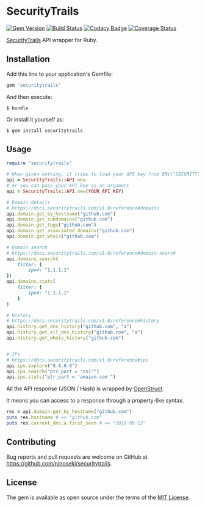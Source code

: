 # SecurityTrails

[![Gem Version](https://badge.fury.io/rb/securitytrails.svg)](https://badge.fury.io/rb/securitytrails)
[![Build Status](https://travis-ci.org/ninoseki/securitytrails.svg?branch=master)](https://travis-ci.org/ninoseki/securitytrails)
[![Codacy Badge](https://api.codacy.com/project/badge/Grade/9637f5ed2b8943c28d9d61db778330fb)](https://www.codacy.com/app/ninoseki/securitytrails)
[![Coverage Status](https://coveralls.io/repos/github/ninoseki/securitytrails/badge.svg?branch=master)](https://coveralls.io/github/ninoseki/securitytrails?branch=master)

[SecurityTrails](https://securitytrails.com) API wrapper for Ruby.

## Installation

Add this line to your application's Gemfile:

```ruby
gem 'securitytrails'
```

And then execute:

    $ bundle

Or install it yourself as:

    $ gem install securitytrails

## Usage

```ruby
require "securitytrails"

# When given nothing, it tries to load your API key from ENV["SECURITYTRAILS_API_KEY"]
api = SecurityTrails::API.new
# or you can pass your API key as an argument
api = SecurityTrails::API.new(YOUR_API_KEY)

# Domain details
# https://docs.securitytrails.com/v1.0/reference#domains
api.domain.get_by_hostname("github.com")
api.domain.get_subdomains("github.com")
api.domain.get_tags("github.com")
api.domain.get_associated_domains("github.com")
api.domain.get_whois("github.com")

# Domain search
# https://docs.securitytrails.com/v1.0/reference#domain-search
api.domains.search(
    filter: {
        ipv4: "1.1.1.1"
})
api.domains.stats(
    filter: {
        ipv4: "1.1.1.1"
    }
)

# History
# https://docs.securitytrails.com/v1.0/reference#history
api.history.get_dns_history("github.com", "a")
api.history.get_all_dns_history("github.com", "a")
api.history.get_whois_history("github.com")


# IPs
# https://docs.securitytrails.com/v1.0/reference#ips
api.ips.explore("8.8.8.8")
api.ips.search("ptr_part = 'ns1'")
api.ips.stats("ptr_part = 'amazon.com'")
```

All the API response (JSON / Hash) is wrapped by [OpenStruct](https://github.com/ruby/ostruct).

It means you can access to a response through a property-like syntax.

```ruby
res = api.domain.get_by_hostname("github.com")
puts res.hostname # => "github.com"
puts res.current_dns.a.first_seen # => "2018-09-12"
```

## Contributing

Bug reports and pull requests are welcome on GitHub at https://github.com/ninoseki/securitytrails.

## License

The gem is available as open source under the terms of the [MIT License](https://opensource.org/licenses/MIT).
